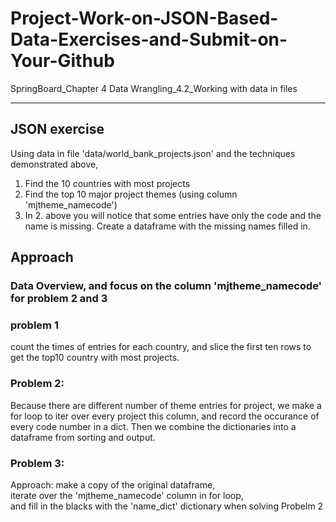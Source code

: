# Project-Work-on-JSON-Based-Data-Exercises-and-Submit-on-Your-Github
SpringBoard_Chapter 4 Data Wrangling_4.2_Working with data in files

****
## JSON exercise

Using data in file 'data/world_bank_projects.json' and the techniques demonstrated above,
1. Find the 10 countries with most projects
2. Find the top 10 major project themes (using column 'mjtheme_namecode')
3. In 2. above you will notice that some entries have only the code and the name is missing. Create a dataframe with the missing names filled in.

## Approach
### Data Overview, and focus on the column 'mjtheme_namecode' for problem 2 and 3

### problem 1
count the times of entries for each country, and slice the first ten rows to get the top10 country with most projects.

### Problem 2:

Because there are different number of theme entries for project, we make a for loop to iter over every project this column, and record the occurance of every code number in a dict. Then we combine the dictionaries into a dataframe from sorting and output.

### Problem 3:
Approach: make a copy of the original dataframe,<br>
           iterate over the 'mjtheme_namecode' column in for loop, <br>
           and fill in the blacks with the 'name_dict' dictionary when solving Probelm 2
